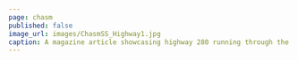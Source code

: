 ```yaml
---
page: chasm
published: false
image_url: images/ChasmSS_Highway1.jpg
caption: A magazine article showcasing highway 280 running through the Oranges
---
```


